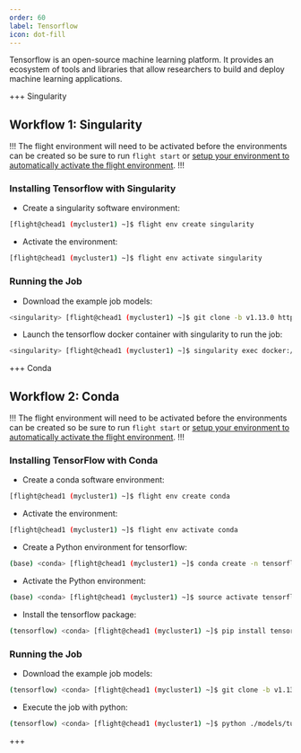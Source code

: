 ```yaml
---
order: 60
label: Tensorflow
icon: dot-fill
---
```


Tensorflow is an open-source machine learning platform. It provides an ecosystem of tools and libraries that allow researchers to build and deploy machine learning applications.

+++ Singularity
## Workflow 1: Singularity

!!!
The flight environment will need to be activated before the environments can be created so be sure to run `flight start` or [setup your environment to automatically activate the flight environment](/hpc_environment_usage/flight_overview/flight_system/#activating-the-flight-system).
!!!

### Installing Tensorflow with Singularity

- Create a singularity software environment:

```bash
[flight@chead1 (mycluster1) ~]$ flight env create singularity
```

- Activate the environment:

```bash
[flight@chead1 (mycluster1) ~]$ flight env activate singularity
```

### Running the Job

- Download the example job models:

```bash
<singularity> [flight@chead1 (mycluster1) ~]$ git clone -b v1.13.0 https://github.com/tensorflow/models.git
```

- Launch the tensorflow docker container with singularity to run the job:

```bash
<singularity> [flight@chead1 (mycluster1) ~]$ singularity exec docker://tensorflow/tensorflow:1.15.0 python ./models/tutorials/image/mnist/convolutional.py
```

+++ Conda
## Workflow 2: Conda

!!!
The flight environment will need to be activated before the environments can be created so be sure to run `flight start` or [setup your environment to automatically activate the flight environment](/hpc_environment_usage/flight_overview/flight_system/#activating-the-flight-system).
!!!

### Installing TensorFlow with Conda

- Create a conda software environment:

```bash
[flight@chead1 (mycluster1) ~]$ flight env create conda
```

- Activate the environment:

```bash
[flight@chead1 (mycluster1) ~]$ flight env activate conda
```

- Create a Python environment for tensorflow:

```bash
(base) <conda> [flight@chead1 (mycluster1) ~]$ conda create -n tensorflow python=3.6
```

- Activate the Python environment:

```bash
(base) <conda> [flight@chead1 (mycluster1) ~]$ source activate tensorflow
```

- Install the tensorflow package:

```bash
(tensorflow) <conda> [flight@chead1 (mycluster1) ~]$ pip install tensorflow==1.15
```

### Running the Job

- Download the example job models:

```bash
(tensorflow) <conda> [flight@chead1 (mycluster1) ~]$ git clone -b v1.13.0 https://github.com/tensorflow/models.git
```
- Execute the job with python:

```bash
(tensorflow) <conda> [flight@chead1 (mycluster1) ~]$ python ./models/tutorials/image/mnist/convolutional.py
```
+++
